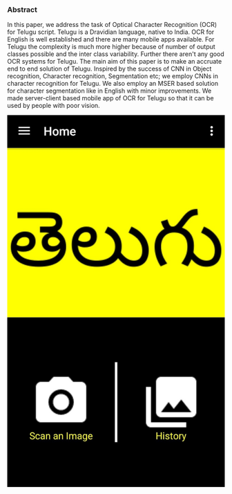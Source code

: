 
### Abstract

In this paper, we address the task of Optical Character Recognition (OCR) for Telugu script. Telugu is a Dravidian language, native to India. OCR for English is well established and there are many mobile apps available. For Telugu the complexity is much more higher because of number of output classes possible and the inter class variability. Further there aren't any good OCR systems for Telugu. The main aim of this paper is to make an accruate end to end solution of Telugu. Inspired by the success of CNN in Object recognition, Character recognition, Segmentation etc; we employ CNNs in character recognition for Telugu. We also employ an MSER based solution for character segmentation like in English with minor improvements. We made server-client based mobile app of OCR for Telugu so that it can be used by people with poor vision.

![OCR App](https://github.com/GayamTrishal/OCR_Telugu.github.io/blob/master/d1.jpg)
